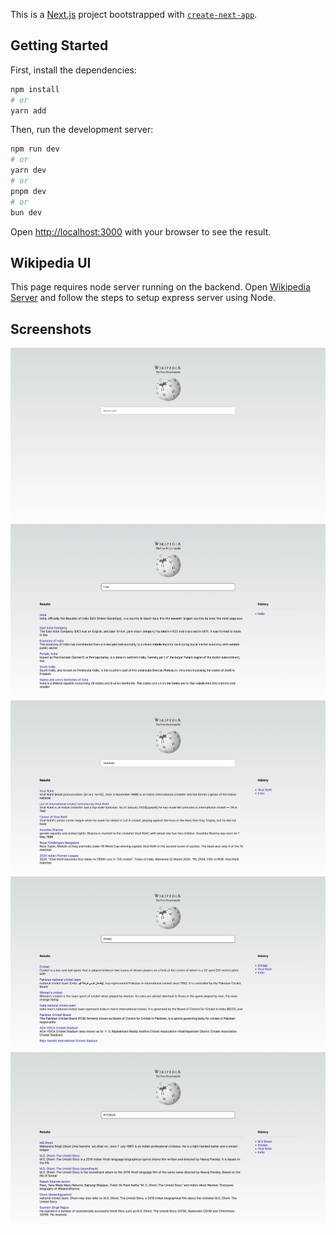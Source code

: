 This is a [Next.js](https://nextjs.org/) project bootstrapped with [`create-next-app`](https://github.com/vercel/next.js/tree/canary/packages/create-next-app).

## Getting Started

First, install the dependencies:
```bash
npm install
# or
yarn add
```

Then, run the development server:

```bash
npm run dev
# or
yarn dev
# or
pnpm dev
# or
bun dev
```

Open [http://localhost:3000](http://localhost:3000) with your browser to see the result.

## Wikipedia UI

This page requires node server running on the backend. Open [Wikipedia Server](https://github.com/daxilshah/wikipedia-server) and follow the steps to setup express server using Node.

## Screenshots

![Landing Page](https://github.com/daxilshah/wikipedia-screenshots/blob/main/Landing%20Page.png)
![Search 1](https://github.com/daxilshah/wikipedia-screenshots/blob/main/Search-1.png)
![Search 2](https://github.com/daxilshah/wikipedia-screenshots/blob/main/Search-2.png)
![Search 3](https://github.com/daxilshah/wikipedia-screenshots/blob/main/Search-3.png)
![Search 4](https://github.com/daxilshah/wikipedia-screenshots/blob/main/Search-4.png)
